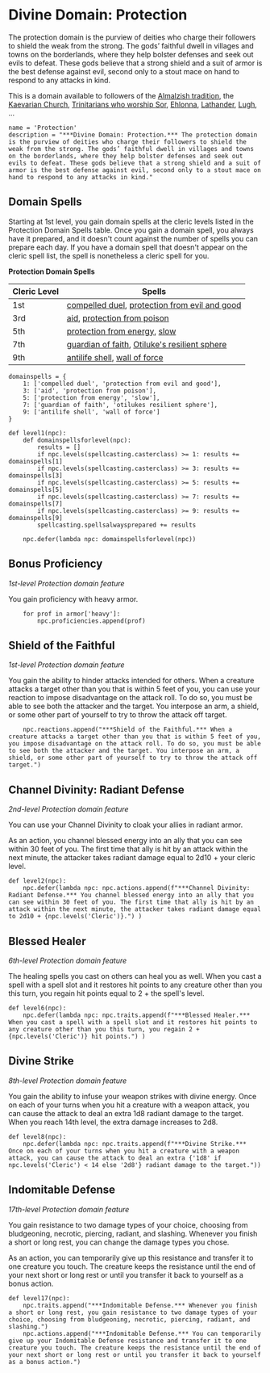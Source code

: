 # Divine Domain: Protection
The protection domain is the purview of deities who charge their followers to shield the weak from the strong. The gods’ faithful dwell in villages and towns on the borderlands, where they help bolster defenses and seek out evils to defeat. These gods believe that a strong shield and a suit of armor is the best defense against evil, second only to a stout mace on hand to respond to any attacks in kind.

This is a domain available to followers of the [Almalzish tradition](../../Religions/AlUma.md#almalzish-cleric), the [Kaevarian Church](../../Religions/KaevarianChurch.md), [Trinitarians who worship Sor](../../Religions/Trinitarian.md#sor), [Ehlonna](../../Religions/Pantheon/Ehlonna.md), [Lathander](../../Religions/Pantheon/Lathander.md), [Lugh](../../Religions/Pantheon/Lugh.md), ...

```
name = 'Protection'
description = "***Divine Domain: Protection.*** The protection domain is the purview of deities who charge their followers to shield the weak from the strong. The gods’ faithful dwell in villages and towns on the borderlands, where they help bolster defenses and seek out evils to defeat. These gods believe that a strong shield and a suit of armor is the best defense against evil, second only to a stout mace on hand to respond to any attacks in kind."
```

## Domain Spells
Starting at 1st level, you gain domain spells at the cleric levels listed in the Protection Domain Spells table. Once you gain a domain spell, you always have it prepared, and it doesn't count against the number of spells you can prepare each day. If you have a domain spell that doesn't appear on the cleric spell list, the spell is nonetheless a cleric spell for you.

**Protection Domain Spells**

Cleric Level |	Spells
------------ | -----
1st	| [compelled duel](../../Magic/Spells/compelled-duel.md), [protection from evil and good](../../Magic/Spells/protection-from-evil-and-good.md)
3rd	| [aid](../../Magic/Spells/aid.md), [protection from poison](../../Magic/Spells/protection-from-poison.md)
5th	| [protection from energy](../../Magic/Spells/protection-from-energy.md), [slow](../../Magic/Spells/slow.md)
7th	| [guardian of faith](../../Magic/Spells/guardian-of-faith.md), [Otiluke's resilient sphere](../../Magic/Spells/otilukes-resilient-sphere.md)
9th	| [antilife shell](../../Magic/Spells/antilife-shell.md), [wall of force](../../Magic/Spells/wall-of-force.md)

```
domainspells = {
    1: ['compelled duel', 'protection from evil and good'],
    3: ['aid', 'protection from poison'],
    5: ['protection from energy', 'slow'],
    7: ['guardian of faith', 'otilukes resilient sphere'],
    9: ['antilife shell', 'wall of force']
}

def level1(npc):
    def domainspellsforlevel(npc):
        results = []
        if npc.levels(spellcasting.casterclass) >= 1: results += domainspells[1]
        if npc.levels(spellcasting.casterclass) >= 3: results += domainspells[3]
        if npc.levels(spellcasting.casterclass) >= 5: results += domainspells[5]
        if npc.levels(spellcasting.casterclass) >= 7: results += domainspells[7]
        if npc.levels(spellcasting.casterclass) >= 9: results += domainspells[9]
        spellcasting.spellsalwaysprepared += results

    npc.defer(lambda npc: domainspellsforlevel(npc))
```

## Bonus Proficiency
*1st-level Protection domain feature*

You gain proficiency with heavy armor.

```
    for prof in armor['heavy']:
        npc.proficiencies.append(prof)
```

## Shield of the Faithful
*1st-level Protection domain feature*

You gain the ability to hinder attacks intended for others. When a creature attacks a target other than you that is within 5 feet of you, you can use your reaction to impose disadvantage on the attack roll. To do so, you must be able to see both the attacker and the target. You interpose an arm, a shield, or some other part of yourself to try to throw the attack off target.

```
    npc.reactions.append("***Shield of the Faithful.*** When a creature attacks a target other than you that is within 5 feet of you, you impose disadvantage on the attack roll. To do so, you must be able to see both the attacker and the target. You interpose an arm, a shield, or some other part of yourself to try to throw the attack off target.")
```

## Channel Divinity: Radiant Defense
*2nd-level Protection domain feature*

You can use your Channel Divinity to cloak your allies in radiant armor.

As an action, you channel blessed energy into an ally that you can see within 30 feet of you. The first time that ally is hit by an attack within the next minute, the attacker takes radiant damage equal to 2d10 + your cleric level.

```
def level2(npc):
    npc.defer(lambda npc: npc.actions.append(f"***Channel Divinity: Radiant Defense.*** You channel blessed energy into an ally that you can see within 30 feet of you. The first time that ally is hit by an attack within the next minute, the attacker takes radiant damage equal to 2d10 + {npc.levels('Cleric')}.") )
```

## Blessed Healer
*6th-level Protection domain feature*

The healing spells you cast on others can heal you as well. When you cast a spell with a spell slot and it restores hit points to any creature other than you this turn, you regain hit points equal to 2 + the spell's level.

```
def level6(npc):
    npc.defer(lambda npc: npc.traits.append(f"***Blessed Healer.*** When you cast a spell with a spell slot and it restores hit points to any creature other than you this turn, you regain 2 + {npc.levels('Cleric')} hit points.") )
```

## Divine Strike
*8th-level Protection domain feature*

You gain the ability to infuse your weapon strikes with divine energy. Once on each of your turns when you hit a creature with a weapon attack, you can cause the attack to deal an extra 1d8 radiant damage to the target. When you reach 14th level, the extra damage increases to 2d8.

```
def level8(npc):
    npc.defer(lambda npc: npc.traits.append(f"***Divine Strike.*** Once on each of your turns when you hit a creature with a weapon attack, you can cause the attack to deal an extra {'1d8' if npc.levels('Cleric') < 14 else '2d8'} radiant damage to the target."))
```

## Indomitable Defense
*17th-level Protection domain feature*

You gain resistance to two damage types of your choice, choosing from bludgeoning, necrotic, piercing, radiant, and slashing. Whenever you finish a short or long rest, you can change the damage types you chose.

As an action, you can temporarily give up this resistance and transfer it to one creature you touch. The creature keeps the resistance until the end of your next short or long rest or until you transfer it back to yourself as a bonus action.

```
def level17(npc):
    npc.traits.append("***Indomitable Defense.*** Whenever you finish a short or long rest, you gain resistance to two damage types of your choice, choosing from bludgeoning, necrotic, piercing, radiant, and slashing.")
    npc.actions.append("***Indomitable Defense.*** You can temporarily give up your Indomitable Defense resistance and transfer it to one creature you touch. The creature keeps the resistance until the end of your next short or long rest or until you transfer it back to yourself as a bonus action.")
```
